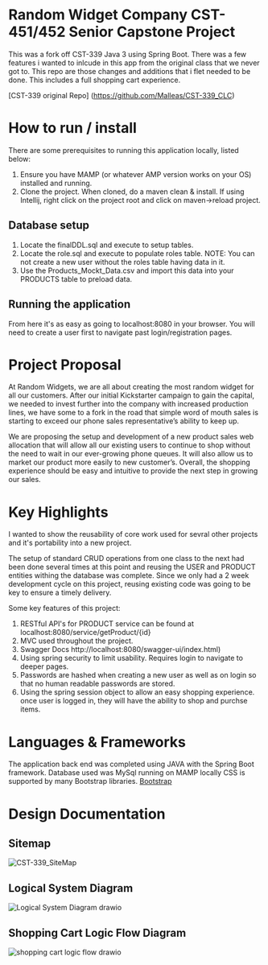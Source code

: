 # Random Widget Company CST-451/452 Senior Capstone Project

This was a fork off CST-339 Java 3 using Spring Boot.  There was a few features i wanted to inlcude in this app from the original class that we never got to.  This repo are those changes and additions that i flet needed to be done.  This includes a full shopping cart experience.

[CST-339 original Repo] (https://github.com/Malleas/CST-339_CLC)

# How to run / install
There are some prerequisites to running this application locally, listed below:
1.  Ensure you have MAMP (or whatever AMP version works on your OS) installed and running.
2.  Clone the project.  When cloned, do a maven clean & install.  If using Intellij, right click on the project root and click on maven->reload project.
## Database setup
1.  Locate the finalDDL.sql and execute to setup tables.
2.  Locate the role.sql and execute to populate roles table.  NOTE:  You can not create a new user without the roles table having data in it.
3.  Use the Products_Mockt_Data.csv and import this data into your PRODUCTS table to preload data.

## Running the application
From here it's as easy as going to localhost:8080 in your browser.  You will need to create a user first to navigate past login/registration pages.

# Project Proposal
At Random Widgets, we are all about creating the most random widget for all our customers.  After our initial Kickstarter campaign to gain the capital, we needed to invest further into the company with increased production lines, we have some to a fork in the road that simple word of mouth sales is starting to exceed our phone sales representative’s ability to keep up.  

We are proposing the setup and development of a new product sales web allocation that will allow all our existing users to continue to shop without the need to wait in our ever-growing phone queues.  It will also allow us to market our product more easily to new customer’s.  Overall, the shopping experience should be easy and intuitive to provide the next step in growing our sales.


# Key Highlights

I wanted to show the reusability of core work used for sevral other projects and it's portability into a new project.  

The setup of standard CRUD operations from one class to the next had been done several times at this point and reusing the USER and PRODUCT entities withing the database was complete.  Since we only had a 2 week development cycle on this project, reusing existing code was going to be key to ensure a timely delivery.

Some key features of this project:
1.  RESTful API's for PRODUCT service can be found at localhost:8080/service/getProduct/{id}
2.  MVC used throughout the project.
3.  Swagger Docs http://localhost:8080/swagger-ui/index.html)
4.  Using spring security to limit usability.  Requires login to navigate to deeper pages.
5.  Passwords are hashed when creating a new user as well as on login so that no human readable passwords are stored.
6.  Using the spring session object to allow an easy shopping experience.  once user is logged in, they will have the ability to shop and purchse items. 

# Languages & Frameworks

The application back end was completed using JAVA with the Spring Boot framework.
Database used was MySql running on MAMP locally
CSS is supported by many Bootstrap libraries.  [Bootstrap](https://getbootstrap.com/)

# Design Documentation
## Sitemap
![CST-339_SiteMap](https://user-images.githubusercontent.com/40237581/167412222-f2e7ec26-080e-45ba-a670-bc531bf55718.png)
## Logical System Diagram
![Logical System Diagram drawio](https://user-images.githubusercontent.com/40237581/167412370-327835f0-7295-4167-bd11-a0cedeee3e66.png)
## Shopping Cart Logic Flow Diagram
![shopping cart logic flow drawio](https://user-images.githubusercontent.com/40237581/167412476-58c364a5-7bd8-41d6-bb48-815f198b6b9e.png)


